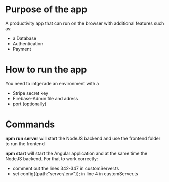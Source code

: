 # Purpose of the app
A productivity app that can run on the browser with additional features such as:
- a Database
- Authentication
- Payment

# How to run the app
You need to intgerade an environment with a
- Stripe secret key
- Firebase-Admin file and adress
- port (optionally)

# Commands
**npm run server** will start the NodeJS backend and use the frontend folder to run the frontend 

**npm start** will start the Angular application and at the same time the NodeJS backend.
For that to work correctly:
- comment out the lines 342-347 in customServer.ts
- set config({path:"server/.env"}); in line 4 in customServer.ts

